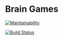 # Brain Games

[![Maintainability](https://api.codeclimate.com/v1/badges/7bfd7ea3bc7293300d57/maintainability)](https://codeclimate.com/github/ValeryKorzhavin/project-lvl1-s462/maintainability)

[![Build Status](https://travis-ci.org/ValeryKorzhavin/project-lvl1-s462.svg?branch=master)](https://travis-ci.org/ValeryKorzhavin/project-lvl1-s462)


